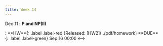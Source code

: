 ```yaml
---
title: Week 14
---
```


Dec 11
: **P and NP(II)**

<!-->:  **HW**{: .label .label-red }Released: [HW2](../pdf/homework)  **DUE**{: .label .label-green} Sep 16  00:00
<-->


  

